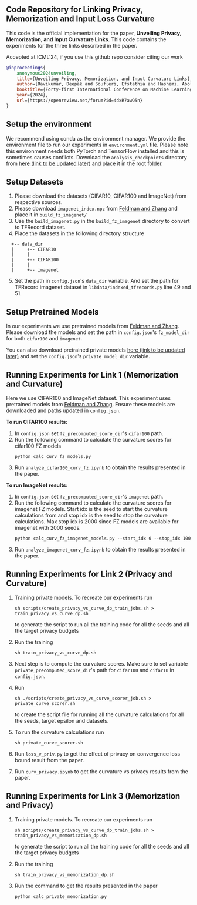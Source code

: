 ## Code Repository for Linking Privacy, Memorization and Input Loss Curvature

This code is the official implementation for the paper, **Unveiling Privacy, Memorization, and Input Curvature Links**. This code contains the experiments for the three links described in the paper.

Accepted at ICML'24, if you use this github repo consider citing our work
```bibtex
@inproceedings{
    anonymous2024unveiling,
    title={Unveiling Privacy, Memorization, and Input Curvature Links},
    author={Ravikumar, Deepak and Soufleri, Efstathia and Hashemi, Abolfazl and Roy, Kaushik},
    booktitle={Forty-first International Conference on Machine Learning},
    year={2024},
    url={https://openreview.net/forum?id=4dxR7awO5n}
}
```

Setup the environment
---------------------
We recommend using conda as the environment manager. We provide the environment file to run our experiments in `environment.yml` file. Please note this environment needs both PyTorch and TensorFlow installed and this is sometimes causes conflicts. Download the `analysis_checkpoints` directory from [here (link to be updated later)](example.com) and place it in the root folder.

Setup Datasets
--------------
1. Please download the datasets (CIFAR10, CIFAR100 and ImageNet) from respective sources.
2. Please download `imagenet_index.npz` from [Feldman and Zhang](https://github.com/google-research/heldout-influence-estimation) and place it in `build_fz_imagenet/`
3. Use the `build_imagenet.py` in the `build_fz_imagenet` directory to convert to TFRecord dataset.
4. Place the datasets in the following directory structure

```
  +-- data_dir
  |     +-- CIFAR10
  |     |     
  |     +-- CIFAR100
  |     |     
  |     +-- imagenet
```
5. Set the path in `config.json`'s `data_dir` variable. And set the path for TFRecord imagenet dataset in `libdata/indexed_tfrecords.py` line 49 and 51.

Setup Pretrained Models
-----------------------

In our experiments we use pretrained models from [Feldman and Zhang](https://github.com/google-research/heldout-influence-estimation). Please download the models and set the path in  `config.json`'s `fz_model_dir` for both `cifar100` and `imagenet`.

You can also download pretrained private models [here (link to be updated later)](example.com) and set the  `config.json`'s `private_model_dir` variable.

Running Experiments for Link 1 (Memorization and Curvature)
-----------------------------------------------------------
Here we use CIFAR100 and ImageNet dataset. This experiment uses pretrained models from [Feldman and Zhang](https://github.com/google-research/heldout-influence-estimation). Ensure these models are downloaded and paths updated in `config.json`.

**To run CIFAR100 results:**
1. In `config.json` set `fz_precomputed_score_dir`'s `cifar100` path.
2. Run the following command to calculate the curvature scores for cifar100 FZ models
    ```
    python calc_curv_fz_models.py
    ```
3. Run `analyze_cifar100_curv_fz.ipynb` to obtain the results presented in the paper.

**To run ImageNet results:**
1. In `config.json` set `fz_precomputed_score_dir`'s `imagenet` path.
2. Run the following command to calculate the curvature scores for imagenet FZ models. Start idx is the seed to start the curvature calculations from and stop idx is the seed to stop the curvature calculations. Max stop idx is 2000 since FZ models are available for imagenet with 2000 seeds.
    ```
    python calc_curv_fz_imagenet_models.py --start_idx 0 --stop_idx 100
    ```
3. Run `analyze_imagenet_curv_fz.ipynb` to obtain the results presented in the paper.

Running Experiments for Link 2 (Privacy and Curvature)
-----------------------------------------------------------

1. Training private models. To recreate our experiments run 
    ```
    sh scripts/create_privacy_vs_curve_dp_train_jobs.sh > train_privacy_vs_curve_dp.sh
    ```
    to generate the script to run all the training code for all the seeds and all the target privacy budgets

2. Run the training 
    ```
    sh train_privacy_vs_curve_dp.sh
    ```
3. Next step is to compute the curvature scores. Make sure to set variable `private_precomputed_score_dir`'s path for `cifar100` and `cifar10` in `config.json`.
4. Run 
    ```
    sh ./scripts/create_privacy_vs_curve_scorer_job.sh > private_curve_scorer.sh
    ``` 
    to create the script file for running all the curvature calculations for all the seeds, target epsilon and datasets. 
5. To run the curvature calculations run
    ```
    sh private_curve_scorer.sh
    ```
6. Run `loss_v_priv.py` to get the effect of privacy on convergence loss bound result from the paper.
7. Run `curv_privacy.ipynb` to get the curvature vs privacy results from the paper.

Running Experiments for Link 3 (Memorization and Privacy)
-----------------------------------------------------------

1. Training private models. To recreate our experiments run 
    ```
    sh scripts/create_privacy_vs_curve_dp_train_jobs.sh > train_privacy_vs_memorization_dp.sh
    ```
    to generate the script to run all the training code for all the seeds and all the target privacy budgets

2. Run the training 
    ```
    sh train_privacy_vs_memorization_dp.sh
    ```
3.  Run the command to get the results presented in the paper
    ```
    python calc_private_memorization.py
    ```